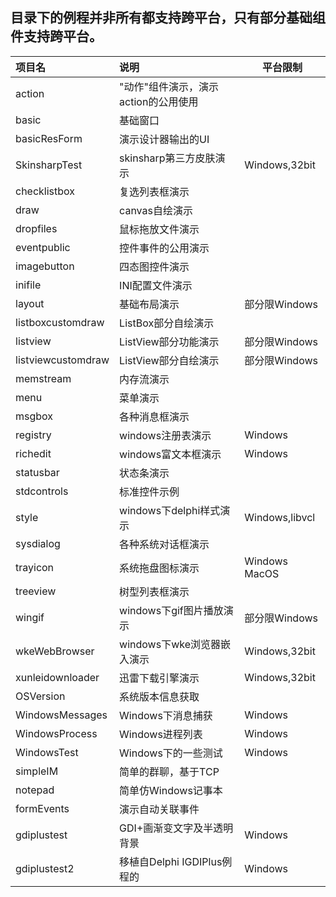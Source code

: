 ## 目录下的例程并非所有都支持跨平台，只有部分基础组件支持跨平台。 


| 项目名 | 说明 | 平台限制 |
| :------ | :------ | ---- | 
| action | "动作"组件演示，演示action的公用使用 | |
| basic | 基础窗口 | |
| basicResForm | 演示设计器输出的UI | |
| SkinsharpTest | skinsharp第三方皮肤演示 | Windows,32bit |
| checklistbox | 复选列表框演示 | |
| draw | canvas自绘演示 | |
| dropfiles | 鼠标拖放文件演示  | |
| eventpublic | 控件事件的公用演示  | |
| imagebutton | 四态图控件演示  | |
| inifile | INI配置文件演示  | |
| layout | 基础布局演示  | 部分限Windows |
| listboxcustomdraw | ListBox部分自绘演示  | |
| listview | ListView部分功能演示  | 部分限Windows |
| listviewcustomdraw |  ListView部分自绘演示  | 部分限Windows |
| memstream | 内存流演示  | |
| menu | 菜单演示  | |
| msgbox | 各种消息框演示  | |
| registry | windows注册表演示  | Windows |
| richedit | windows富文本框演示  | Windows |
| statusbar | 状态条演示  | |
| stdcontrols | 标准控件示例  | |
| style | windows下delphi样式演示  | Windows,libvcl |
| sysdialog | 各种系统对话框演示  | |
| trayicon | 系统拖盘图标演示  | Windows  MacOS |
| treeview |  树型列表框演示  | |
| wingif | windows下gif图片播放演示  | 部分限Windows |
| wkeWebBrowser | windows下wke浏览器嵌入演示  | Windows,32bit |
| xunleidownloader | 迅雷下载引擎演示    | Windows,32bit |
| OSVersion | 系统版本信息获取    |  |
| WindowsMessages | Windows下消息捕获    | Windows |
| WindowsProcess | Windows进程列表    | Windows |
| WindowsTest | Windows下的一些测试    | Windows |
| simpleIM | 简单的群聊，基于TCP    |  |
| notepad | 简单仿Windows记事本    |  |
| formEvents | 演示自动关联事件    |  |
| gdiplustest | GDI+画渐变文字及半透明背景    | Windows |
| gdiplustest2 | 移植自Delphi IGDIPlus例程的    | Windows  |